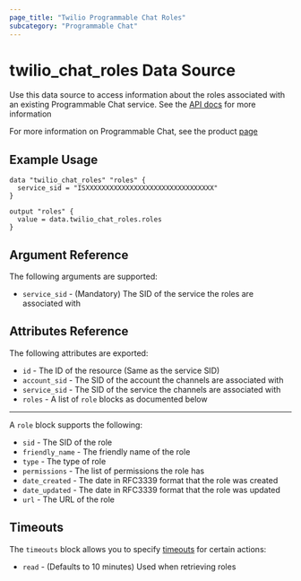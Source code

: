 ```yaml
---
page_title: "Twilio Programmable Chat Roles"
subcategory: "Programmable Chat"
---
```


# twilio_chat_roles Data Source

Use this data source to access information about the roles associated with an existing Programmable Chat service. See the [API docs](https://www.twilio.com/docs/chat/rest/role-resource) for more information

For more information on Programmable Chat, see the product [page](https://www.twilio.com/chat)

## Example Usage

```hcl
data "twilio_chat_roles" "roles" {
  service_sid = "ISXXXXXXXXXXXXXXXXXXXXXXXXXXXXXXXX"
}

output "roles" {
  value = data.twilio_chat_roles.roles
}
```

## Argument Reference

The following arguments are supported:

- `service_sid` - (Mandatory) The SID of the service the roles are associated with

## Attributes Reference

The following attributes are exported:

- `id` - The ID of the resource (Same as the service SID)
- `account_sid` - The SID of the account the channels are associated with
- `service_sid` - The SID of the service the channels are associated with
- `roles` - A list of `role` blocks as documented below

---

A `role` block supports the following:

- `sid` - The SID of the role
- `friendly_name` - The friendly name of the role
- `type` - The type of role
- `permissions` - The list of permissions the role has
- `date_created` - The date in RFC3339 format that the role was created
- `date_updated` - The date in RFC3339 format that the role was updated
- `url` - The URL of the role

## Timeouts

The `timeouts` block allows you to specify [timeouts](https://www.terraform.io/docs/configuration/resources.html#timeouts) for certain actions:

- `read` - (Defaults to 10 minutes) Used when retrieving roles
